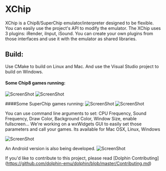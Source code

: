# XChip
XChip is a Chip8/SuperChip emulator/interpreter designed to be flexible.
You can easily use the project's API to modify the emulator.
The XChip uses 3 plugins: iRender, iInput, iSound.
You can create your own plugins from those interfaces 
and use it with the emulator as shared libraries.



## Build:
Use CMake to build on Linux and Mac.
And use the Visual Studio project to build on Windows. 




#### Some Chip8 games running:
![ScreenShot](https://github.com/dhustkoder/XChip/blob/master/Tools/Images/BRIX.png?raw=true "BRIX.ch8")
![ScreenShot](https://github.com/dhustkoder/XChip/blob/master/Tools/Images/UFO.png?raw=true "UFO.ch8")

####Some SuperChip games running:
![ScreenShot](https://github.com/dhustkoder/XChip/blob/master/Tools/Images/CAR.png?raw=true "CAR.ch8")
![ScreenShot](https://github.com/dhustkoder/XChip/blob/master/Tools/Images/BLINKY.png?raw=true "BLINKY.ch8")

You can use command line arguments to set: CPU Frequency, Sound Frequency, Draw Color, Background Color, Window Size, enable fullscreen...
We're working on a wxWidgets GUI to easily set those parameters and call your games.
Its available for Mac OSX, Linux, Windows

![ScreenShot](https://github.com/dhustkoder/XChip/blob/master/Tools/Images/WXChip.png?raw=true "WXChip")





An Android version is also being developed.
![ScreenShot](https://github.com/dhustkoder/XChip/blob/master/Tools/Images/XChipAndroid.png?raw=true "XChipAndroid")





If you'd like to contribute to this project, please read 
[Dolphin Contributing] (https://github.com/dolphin-emu/dolphin/blob/master/Contributing.md)
